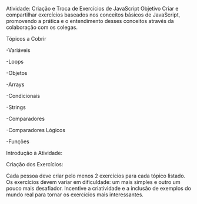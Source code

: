 Atividade: Criação e Troca de Exercícios de JavaScript
Objetivo
Criar e compartilhar exercícios baseados nos conceitos básicos de JavaScript, promovendo a prática e o entendimento desses conceitos através da colaboração com os colegas.

Tópicos a Cobrir

-Variáveis

-Loops

-Objetos

-Arrays

-Condicionais

-Strings

-Comparadores

-Comparadores Lógicos

-Funções

Introdução à Atividade:

Criação dos Exercícios:

Cada pessoa deve criar pelo menos 2 exercícios para cada tópico listado.
Os exercícios devem variar em dificuldade: um mais simples e outro um pouco mais desafiador.
Incentive a criatividade e a inclusão de exemplos do mundo real para tornar os exercícios mais interessantes.
